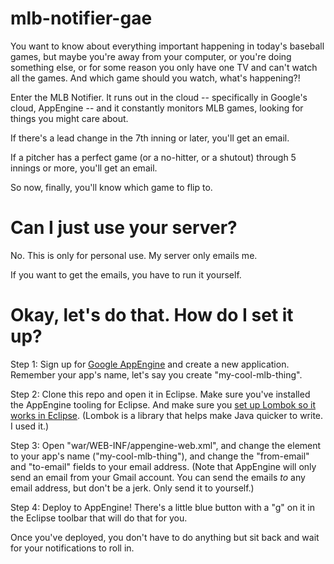 # mlb-notifier-gae

You want to know about everything important happening in today's baseball games, but maybe you're away from your computer, or you're doing something else, or for some reason you only have one TV and can't watch all the games. And which game should you watch, what's happening?!

Enter the MLB Notifier. It runs out in the cloud -- specifically in Google's cloud, AppEngine -- and it constantly monitors MLB games, looking for things you might care about.

If there's a lead change in the 7th inning or later, you'll get an email.

If a pitcher has a perfect game (or a no-hitter, or a shutout) through 5 innings or more, you'll get an email.

So now, finally, you'll know which game to flip to.

# Can I just use your server?

No. This is only for personal use. My server only emails me.

If you want to get the emails, you have to run it yourself.

# Okay, let's do that. How do I set it up?

Step 1: Sign up for [Google AppEngine](https://appengine.google.com/) and create a new application. Remember your app's name, let's say you create "my-cool-mlb-thing".

Step 2: Clone this repo and open it in Eclipse. Make sure you've installed the AppEngine tooling for Eclipse. And make sure you [set up Lombok so it works in Eclipse](http://projectlombok.org/). (Lombok is a library that helps make Java quicker to write. I used it.)

Step 3: Open "war/WEB-INF/appengine-web.xml", and change the <application> element to your app's name ("my-cool-mlb-thing"), and change the "from-email" and "to-email" fields to your email address. (Note that AppEngine will only send an email from your Gmail account. You can send the emails _to_ any email address, but don't be a jerk. Only send it to yourself.)

Step 4: Deploy to AppEngine! There's a little blue button with a "g" on it in the Eclipse toolbar that will do that for you. 

Once you've deployed, you don't have to do anything but sit back and wait for your notifications to roll in.